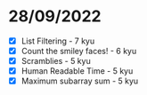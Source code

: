 # 28/09/2022

- [x] List Filtering - 7 kyu
- [x] Count the smiley faces! - 6 kyu
- [x] Scramblies - 5 kyu
- [x] Human Readable Time - 5 kyu
- [x] Maximum subarray sum - 5 kyu
